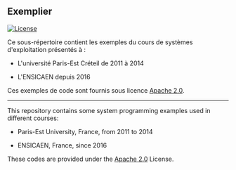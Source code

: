 ## Exemplier 

[![License](https://img.shields.io/badge/License-Apache%202.0-blue.svg)](https://opensource.org/licenses/Apache-2.0)

Ce sous-répertoire contient les exemples du cours de systèmes d'exploitation 
présentés à :

* L'université Paris-Est Créteil de 2011 à 2014

* L'ENSICAEN depuis 2016

Ces exemples de code sont fournis sous licence [Apache 2.0](http://www.apache.org/licenses/LICENSE-2.0).

----

This repository contains some system programming examples used in different courses:

* Paris-Est University, France, from 2011 to 2014

* ENSICAEN, France, since 2016

These codes are provided under the [Apache 2.0](http://www.apache.org/licenses/LICENSE-2.0) License.
